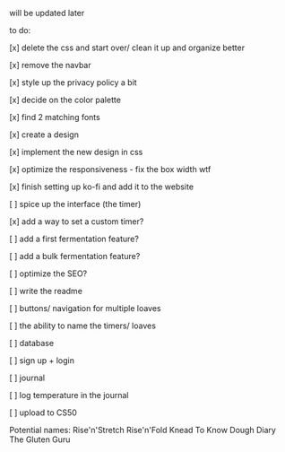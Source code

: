will be updated later

to do:


[x] delete the css and start over/ clean it up and organize better

[x] remove the navbar

[x] style up the privacy policy a bit

[x] decide on the color palette

[x] find 2 matching fonts

[x] create a design

[x] implement the new design in css

[x] optimize the responsiveness - fix the box width wtf

[x] finish setting up ko-fi and add it to the website

[ ] spice up the interface (the timer)

[x] add a way to set a custom timer?

[ ] add a first fermentation feature?

[ ] add a bulk fermentation feature?

[ ] optimize the SEO?

[ ] write the readme

[ ] buttons/ navigation for multiple loaves

[ ] the ability to name the timers/ loaves

[ ] database

[ ] sign up + login

[ ] journal

[ ] log temperature in the journal

[ ] upload to CS50

Potential names:
Rise'n'Stretch
Rise'n'Fold
Knead To Know
Dough Diary
The Gluten Guru
